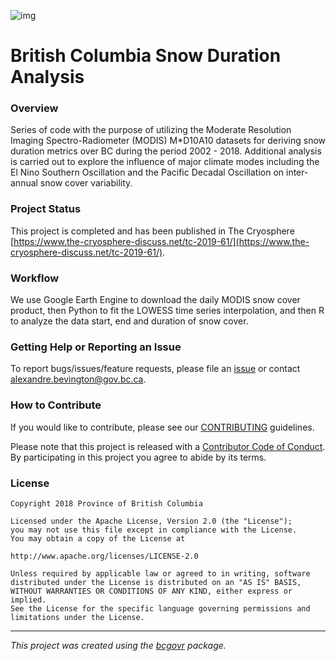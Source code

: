![img](https://img.shields.io/badge/Lifecycle-Stable-97ca00)

British Columbia Snow Duration Analysis
=======================================

### Overview

Series of code with the purpose of utilizing the Moderate Resolution Imaging Spectro-Radiometer (MODIS) M*D10A10 datasets for deriving snow duration metrics over BC during the period 2002 - 2018. Additional analysis is carried out to explore the influence of major climate modes including the El Nino Southern Oscillation and the Pacific Decadal Oscillation on inter-annual snow cover variability.  

### Project Status

This project is completed and has been published in The Cryosphere [https://www.the-cryosphere-discuss.net/tc-2019-61/](https://www.the-cryosphere-discuss.net/tc-2019-61/).

### Workflow

We use Google Earth Engine to download the daily MODIS snow cover product, then Python to fit the LOWESS time series interpolation, and then R to analyze the data start, end and duration of snow cover.

### Getting Help or Reporting an Issue

To report bugs/issues/feature requests, please file an [issue](https://github.com/bcgov/snow-dur-analysis/issues/) or contact alexandre.bevington@gov.bc.ca. 

### How to Contribute

If you would like to contribute, please see our [CONTRIBUTING](CONTRIBUTING.md) guidelines.

Please note that this project is released with a [Contributor Code of Conduct](CODE_OF_CONDUCT.md). By participating in this project you agree to abide by its terms.

### License

    Copyright 2018 Province of British Columbia

    Licensed under the Apache License, Version 2.0 (the "License");
    you may not use this file except in compliance with the License.
    You may obtain a copy of the License at

    http://www.apache.org/licenses/LICENSE-2.0

    Unless required by applicable law or agreed to in writing, software distributed under the License is distributed on an "AS IS" BASIS,
    WITHOUT WARRANTIES OR CONDITIONS OF ANY KIND, either express or implied.
    See the License for the specific language governing permissions and limitations under the License.

------------------------------------------------------------------------

*This project was created using the [bcgovr](https://github.com/bcgov/bcgovr) package.*
